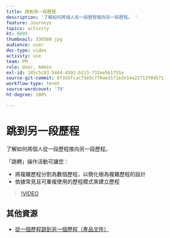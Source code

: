```yaml
---
title: 跳到另一段歷程
description: '了解如何將個人從一段歷程推向另一段歷程。 '
feature: Journeys
topics: activity
kt: 6695
thumbnail: 330560.jpg
audience: user
doc-type: video
activity: use
team: PM
role: User, Admin
exl-id: 185c5c83-5444-4592-b113-732ee561f55a
source-git-commit: 6f3d3fcac73e5c770ae3171e2e14a22713f0d571
workflow-type: tm+mt
source-wordcount: '79'
ht-degree: 100%

---
```


# 跳到另一段歷程

了解如何將個人從一段歷程推向另一段歷程。

「跳轉」操作活動可讓您：

* 將複雜歷程分割為數個歷程，以簡化極為複雜歷程的設計
* 依據常見且可重複使用的歷程模式來建立歷程

>[!VIDEO](https://video.tv.adobe.com/v/330560?quality=12)

## 其他資源

* [從一個歷程跳到另一個歷程（產品文件）](https://experienceleague.adobe.com/docs/journeys/using/building-journeys/about-journey-building/action-activities/jump.html?lang=zh-Hant#building-journeys)
